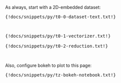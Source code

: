 As always, start with a 2D-embedded dataset:

<pre data-executable>
{!docs/snippets/py/t0-0-dataset-text.txt!}
</pre><br>

<pre data-executable>
{!docs/snippets/py/t0-1-vectorizer.txt!}

{!docs/snippets/py/t0-2-reduction.txt!}
</pre><br>

Also, configure bokeh to plot to this page:

<pre data-executable>
{!docs/snippets/py/tz-bokeh-notebook.txt!}
</pre><br>
